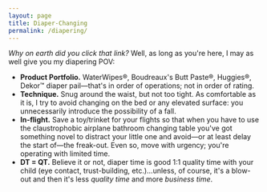 ```yaml
---
layout: page
title: Diaper-Changing
permalink: /diapering/
---
```

*Why on earth did you click that link?* Well, as long as you're here, I may as well give you my diapering POV:
- **Product Portfolio.** WaterWipes®, Boudreaux's Butt Paste®, Huggies®, Dekor™ diaper pail—that's in order of operations; not in order of rating.
- **Technique.** Snug around the waist, but not too tight. As comfortable as it is, I try to avoid changing on the bed or any elevated surface: you unnecessarily introduce the possibility of a fall.
- **In-flight.** Save a toy/trinket for your flights so that when you have to use the claustrophobic airplane bathroom changing table you've got something novel to distract your little one and avoid—or at least delay the start of—the freak-out. Even so, move with urgency; you're operating with limited time.
- **DT = QT.** Believe it or not, diaper time is good 1:1 quality time with your child (eye contact, trust-building, etc.)...unless, of course, it's a blow-out and then it's less *quality time* and more *business time*.